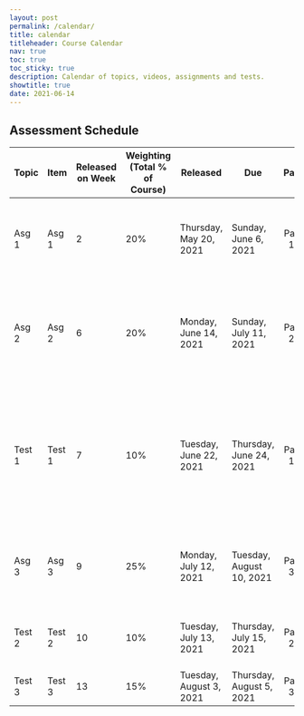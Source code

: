 ```yaml
---
layout: post
permalink: /calendar/
title: calendar
titleheader: Course Calendar
nav: true
toc: true
toc_sticky: true
description: Calendar of topics, videos, assignments and tests.
showtitle: true
date: 2021-06-14
---
```





## Assessment Schedule

| Topic  | Item   | Released on Week | Weighting     (Total % of Course) | Released                | Due                      |  Part   | Specific Topics Covered                                      |
| ------ | ------ | ---------------- | --------------------------------- | ----------------------- | ------------------------ | :-----: | ------------------------------------------------------------ |
| Asg 1  | Asg 1  | 2                | 20%                               | Thursday, May 20, 2021  | Sunday, June 6, 2021     | Part 1: | Data Cleaning, Parameter  Estimation, kNN, Experimental Train/Test/Validate, Ablation, Hypoth Test,  Probabilities |
| Asg 2  | Asg 2  | 6                | 20%                               | Monday, June 14, 2021   | Sunday, July 11, 2021    | Part 2: | Feature extraction (PCA,LDA),  and classification on a new covid dataset using Decision Trees, Random  Forests, Boosted Regression Trees and Naive Bayes |
| Test 1 | Test 1 | 7                | 10%                               | Tuesday, June 22, 2021  | Thursday, June 24, 2021  | Part 1: | Data Cleaning, Parameter  Estimation (MLE/MAP), Basic Classification and kNN, Experimental  Train/Test/Validate, Error measures, Ablation Studies, Probabilities,  ROC/AUC, Decision Trees |
| Asg 3  | Asg 3  | 9                | 25%                               | Monday, July 12, 2021   | Tuesday, August 10, 2021 | Part 3: | Deep Learning on COVID dataset  as classification and time series prediction. CNN on small image dataset. |
| Test 2 | Test 2 | 10               | 10%                               | Tuesday, July 13, 2021  | Thursday, July 15, 2021  | Part 2: | Feature Extraction,  Dimensionality Reduction, Clustering, Word Embeddings |
| Test 3 | Test 3 | 13               | 15%                               | Tuesday, August 3, 2021 | Thursday, August 5, 2021 | Part 3: | Neural Networks and Deep  Learning                           |
